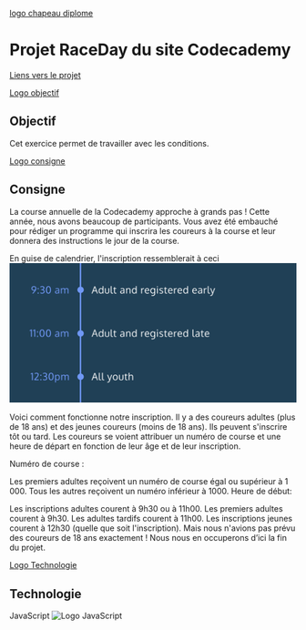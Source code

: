 [logo chapeau diplome](/ressource/diplomeCasquette.png)
# Projet RaceDay du site Codecademy
[Liens vers le projet](https://www.codecademy.com/journeys/full-stack-engineer/paths/fscj-22-building-interactive-websites/tracks/fscj-22-javascript-syntax-part-i/modules/wdcp-22-learn-javascript-syntax-conditionals-0e12e9e0-b36f-476e-b10c-afbc7cd6dbfe/projects/race-day)

[Logo objectif](/ressource/objectif.png)
## Objectif 
Cet exercice permet de travailler avec les conditions.

[Logo consigne](/ressource/intruction.png)
## Consigne
La course annuelle de la Codecademy approche à grands pas ! Cette année, nous avons beaucoup de participants. Vous avez été embauché pour rédiger un programme qui inscrira les coureurs à la course et leur donnera des instructions le jour de la course.

En guise de calendrier, l'inscription ressemblerait à ceci ![Images programmation départ](/ressource/raceday-timeline.svg)

Voici comment fonctionne notre inscription. Il y a des coureurs adultes (plus de 18 ans) et des jeunes coureurs (moins de 18 ans). Ils peuvent s'inscrire tôt ou tard. Les coureurs se voient attribuer un numéro de course et une heure de départ en fonction de leur âge et de leur inscription.

Numéro de course :

Les premiers adultes reçoivent un numéro de course égal ou supérieur à 1 000.
Tous les autres reçoivent un numéro inférieur à 1000.
Heure de début:

Les inscriptions adultes courent à 9h30 ou à 11h00.
Les premiers adultes courent à 9h30.
Les adultes tardifs courent à 11h00.
Les inscriptions jeunes courent à 12h30 (quelle que soit l'inscription).
Mais nous n'avions pas prévu des coureurs de 18 ans exactement ! Nous nous en occuperons d’ici la fin du projet.

[Logo Technologie](/ressource/technologie.png)
## Technologie
JavaScript ![Logo JavaScript](/ressource/javaScriptLogo.png)